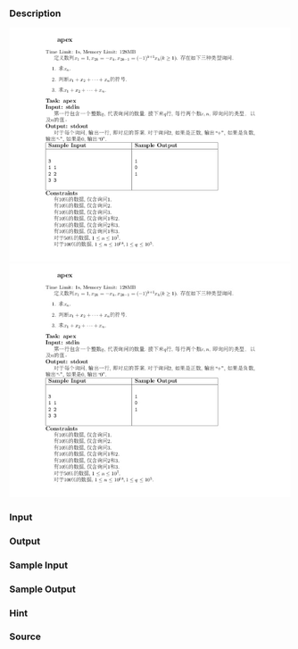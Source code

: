 
### Description
![](/JudgeOnline/upload/201203/apex.png)![](/JudgeOnline/upload/201203/apex.jpg)

### Input

### Output

### Sample Input

### Sample Output

### Hint

### Source
